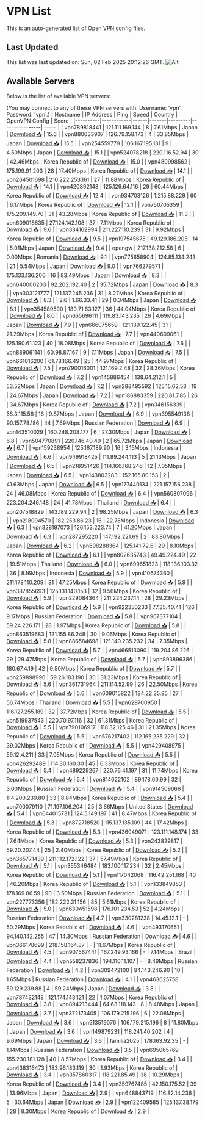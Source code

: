 # VPN List

This is an auto-generated list of Open VPN config files.

## Last Updated

This list was last updated on: Sun, 02 Feb 2025 20:12:26 GMT.
![Alt](https://repobeats.axiom.co/api/embed/186b98318ef1479477931607c1ad7d823f12451f.svg "Repobeats analytics image")

## Available Servers

Below is the list of available VPN servers:

(You may connect to any of these VPN servers with: Username: 'vpn', Password: 'vpn'.)
| Hostname | IP Address | Ping | Speed | Country | OpenVPN Config | Score |
|----------|------------|------|-------|---------|----------------| ----- |
| vpn789818441 | 121.111.169.144 | 8 | 7.61Mbps | Japan | [Download 📥](./configs/server_0_JP.ovpn) | 15.6 |
| vpn880633907 | 126.79.158.173 | 4 | 33.85Mbps | Japan | [Download 📥](./configs/server_1_JP.ovpn) | 15.5 |
| vpn254559779 | 106.167.195.131 | 9 | 4.50Mbps | Japan | [Download 📥](./configs/server_2_JP.ovpn) | 15.1 |
| vpn524078218 | 220.116.52.94 | 30 | 42.46Mbps | Korea Republic of | [Download 📥](./configs/server_3_KR.ovpn) | 15.0 |
| vpn480998562 | 175.199.91.203 | 28 | 17.40Mbps | Korea Republic of | [Download 📥](./configs/server_4_KR.ovpn) | 14.1 |
| vpn264501698 | 210.222.253.161 | 27 | 11.88Mbps | Korea Republic of | [Download 📥](./configs/server_5_KR.ovpn) | 14.1 |
| vpn420892148 | 125.129.64.116 | 29 | 60.44Mbps | Korea Republic of | [Download 📥](./configs/server_6_KR.ovpn) | 12.4 |
| vpn934703126 | 1.215.88.229 | 60 | 6.17Mbps | Korea Republic of | [Download 📥](./configs/server_7_KR.ovpn) | 12.1 |
| vpn750705359 | 175.209.149.70 | 31 | 43.28Mbps | Korea Republic of | [Download 📥](./configs/server_8_KR.ovpn) | 11.3 |
| vpn609018635 | 27.124.142.108 | 37 | 7.11Mbps | Korea Republic of | [Download 📥](./configs/server_9_KR.ovpn) | 9.6 |
| vpn334162994 | 211.227.110.239 | 31 | 9.92Mbps | Korea Republic of | [Download 📥](./configs/server_10_KR.ovpn) | 9.5 |
| vpn197545675 | 49.129.186.205 | 14 | 5.01Mbps | Japan | [Download 📥](./configs/server_11_JP.ovpn) | 9.4 |
| opengw | 217.138.212.58 | 6 | 0.00Mbps | Romania | [Download 📥](./configs/server_12_RO.ovpn) | 9.1 |
| vpn775658904 | 124.85.134.243 | 21 | 5.54Mbps | Japan | [Download 📥](./configs/server_13_JP.ovpn) | 9.0 |
| vpn766279571 | 175.133.136.200 | 16 | 83.49Mbps | Japan | [Download 📥](./configs/server_14_JP.ovpn) | 8.3 |
| vpn640000203 | 92.202.192.40 | 2 | 35.72Mbps | Japan | [Download 📥](./configs/server_15_JP.ovpn) | 8.3 |
| vpn303121777 | 121.137.245.236 | 31 | 8.27Mbps | Korea Republic of | [Download 📥](./configs/server_16_KR.ovpn) | 8.3 |
| 2i6 | 1.66.33.41 | 29 | 0.34Mbps | Japan | [Download 📥](./configs/server_17_JP.ovpn) | 8.1 |
| vpn354589590 | 180.71.63.127 | 36 | 44.04Mbps | Korea Republic of | [Download 📥](./configs/server_18_KR.ovpn) | 8.0 |
| vpn655696111 | 119.83.143.235 | 26 | 4.69Mbps | Japan | [Download 📥](./configs/server_19_JP.ovpn) | 7.9 |
| vpn666075659 | 121.139.122.45 | 31 | 21.29Mbps | Korea Republic of | [Download 📥](./configs/server_20_KR.ovpn) | 7.7 |
| vpn440609061 | 125.190.61.123 | 40 | 18.08Mbps | Korea Republic of | [Download 📥](./configs/server_21_KR.ovpn) | 7.6 |
| vpn889061141 | 60.98.87.167 | 9 | 7.11Mbps | Japan | [Download 📥](./configs/server_22_JP.ovpn) | 7.5 |
| vpn661016200 | 61.78.166.49 | 25 | 44.97Mbps | Korea Republic of | [Download 📥](./configs/server_23_KR.ovpn) | 7.5 |
| vpn790016001 | 121.169.2.48 | 32 | 28.36Mbps | Korea Republic of | [Download 📥](./configs/server_24_KR.ovpn) | 7.2 |
| vpn145886454 | 138.64.212.1 | 5 | 53.52Mbps | Japan | [Download 📥](./configs/server_25_JP.ovpn) | 7.2 |
| vpn288495592 | 125.15.62.53 | 19 | 24.67Mbps | Japan | [Download 📥](./configs/server_26_JP.ovpn) | 7.2 |
| vpn186883359 | 220.81.7.85 | 26 | 34.67Mbps | Korea Republic of | [Download 📥](./configs/server_27_KR.ovpn) | 7.2 |
| vpn346156339 | 58.3.115.58 | 16 | 9.87Mbps | Japan | [Download 📥](./configs/server_28_JP.ovpn) | 6.9 |
| vpn395549138 | 90.157.78.186 | 44 | 7.69Mbps | Russian Federation | [Download 📥](./configs/server_29_RU.ovpn) | 6.9 |
| vpn143510029 | 160.248.208.177 | 6 | 27.30Mbps | Japan | [Download 📥](./configs/server_30_JP.ovpn) | 6.8 |
| vpn504770891 | 220.146.40.49 | 2 | 65.72Mbps | Japan | [Download 📥](./configs/server_31_JP.ovpn) | 6.7 |
| vpn159238954 | 125.167.189.90 | 16 | 3.15Mbps | Indonesia | [Download 📥](./configs/server_32_ID.ovpn) | 6.6 |
| vpn949918425 | 111.89.244.113 | 5 | 21.13Mbps | Japan | [Download 📥](./configs/server_33_JP.ovpn) | 6.5 |
| vpn218951426 | 114.166.168.246 | 12 | 7.05Mbps | Japan | [Download 📥](./configs/server_34_JP.ovpn) | 6.5 |
| vpn143803283 | 152.165.80.153 | 2 | 41.63Mbps | Japan | [Download 📥](./configs/server_35_JP.ovpn) | 6.5 |
| vpn177440134 | 221.157.156.238 | 24 | 46.08Mbps | Korea Republic of | [Download 📥](./configs/server_36_KR.ovpn) | 6.4 |
| vpn560807096 | 223.204.246.148 | 24 | 41.78Mbps | Thailand | [Download 📥](./configs/server_37_TH.ovpn) | 6.4 |
| vpn207518829 | 143.189.229.94 | 2 | 98.25Mbps | Japan | [Download 📥](./configs/server_38_JP.ovpn) | 6.3 |
| vpn218004570 | 182.253.86.23 | 16 | 22.78Mbps | Indonesia | [Download 📥](./configs/server_39_ID.ovpn) | 6.3 |
| vpn328197073 | 126.153.223.74 | 7 | 41.20Mbps | Japan | [Download 📥](./configs/server_40_JP.ovpn) | 6.3 |
| vpn287295220 | 147.192.221.69 | 2 | 83.80Mbps | Japan | [Download 📥](./configs/server_41_JP.ovpn) | 6.2 |
| vpn698288364 | 125.141.72.6 | 29 | 8.10Mbps | Korea Republic of | [Download 📥](./configs/server_42_KR.ovpn) | 6.1 |
| vpn802635743 | 49.49.224.49 | 22 | 19.51Mbps | Thailand | [Download 📥](./configs/server_43_TH.ovpn) | 6.0 |
| vpn699651823 | 118.136.103.32 | 36 | 8.16Mbps | Indonesia | [Download 📥](./configs/server_44_ID.ovpn) | 5.9 |
| vpn410674360 | 211.178.110.209 | 31 | 47.25Mbps | Korea Republic of | [Download 📥](./configs/server_45_KR.ovpn) | 5.9 |
| vpn387855693 | 125.131.140.153 | 32 | 9.56Mbps | Korea Republic of | [Download 📥](./configs/server_46_KR.ovpn) | 5.9 |
| vpn229084364 | 211.224.237.14 | 28 | 29.23Mbps | Korea Republic of | [Download 📥](./configs/server_47_KR.ovpn) | 5.9 |
| vpn922350233 | 77.35.40.41 | 126 | 9.17Mbps | Russian Federation | [Download 📥](./configs/server_48_RU.ovpn) | 5.8 |
| vpn967377104 | 59.24.226.171 | 28 | 1.97Mbps | Korea Republic of | [Download 📥](./configs/server_49_KR.ovpn) | 5.8 |
| vpn863519683 | 121.155.86.248 | 30 | 9.06Mbps | Korea Republic of | [Download 📥](./configs/server_50_KR.ovpn) | 5.8 |
| vpn886584698 | 121.140.235.232 | 34 | 7.35Mbps | Korea Republic of | [Download 📥](./configs/server_51_KR.ovpn) | 5.7 |
| vpn466513090 | 119.204.86.226 | 29 | 29.47Mbps | Korea Republic of | [Download 📥](./configs/server_52_KR.ovpn) | 5.7 |
| vpn893896386 | 180.67.4.19 | 42 | 9.50Mbps | Korea Republic of | [Download 📥](./configs/server_53_KR.ovpn) | 5.7 |
| vpn259898996 | 59.26.183.190 | 30 | 31.23Mbps | Korea Republic of | [Download 📥](./configs/server_54_KR.ovpn) | 5.6 |
| vpn361731964 | 211.114.52.99 | 26 | 22.50Mbps | Korea Republic of | [Download 📥](./configs/server_55_KR.ovpn) | 5.6 |
| vpn609015822 | 184.22.35.85 | 27 | 56.74Mbps | Thailand | [Download 📥](./configs/server_56_TH.ovpn) | 5.5 |
| vpn629700950 | 116.127.255.189 | 32 | 37.72Mbps | Korea Republic of | [Download 📥](./configs/server_57_KR.ovpn) | 5.5 |
| vpn519937543 | 220.70.97.116 | 32 | 61.31Mbps | Korea Republic of | [Download 📥](./configs/server_58_KR.ovpn) | 5.5 |
| vpn790106917 | 118.32.125.46 | 31 | 21.35Mbps | Korea Republic of | [Download 📥](./configs/server_59_KR.ovpn) | 5.5 |
| vpn576217402 | 112.165.235.229 | 32 | 39.02Mbps | Korea Republic of | [Download 📥](./configs/server_60_KR.ovpn) | 5.5 |
| vpn429408975 | 59.12.4.211 | 33 | 7.05Mbps | Korea Republic of | [Download 📥](./configs/server_61_KR.ovpn) | 5.5 |
| vpn426292489 | 114.30.160.30 | 45 | 6.33Mbps | Korea Republic of | [Download 📥](./configs/server_62_KR.ovpn) | 5.4 |
| vpn489229267 | 220.76.41.197 | 31 | 11.74Mbps | Korea Republic of | [Download 📥](./configs/server_63_KR.ovpn) | 5.4 |
| vpn814622102 | 89.178.60.99 | 32 | 3.00Mbps | Russian Federation | [Download 📥](./configs/server_64_RU.ovpn) | 5.4 |
| vpn914509666 | 114.200.230.80 | 33 | 8.84Mbps | Korea Republic of | [Download 📥](./configs/server_65_KR.ovpn) | 5.4 |
| vpn700079110 | 71.197.106.204 | 25 | 3.66Mbps | United States | [Download 📥](./configs/server_66_US.ovpn) | 5.4 |
| vpn644015731 | 124.5.149.197 | 41 | 8.47Mbps | Korea Republic of | [Download 📥](./configs/server_67_KR.ovpn) | 5.3 |
| vpn872718520 | 115.137.135.109 | 44 | 17.42Mbps | Korea Republic of | [Download 📥](./configs/server_68_KR.ovpn) | 5.3 |
| vpn436049071 | 123.111.148.174 | 33 | 7.64Mbps | Korea Republic of | [Download 📥](./configs/server_69_KR.ovpn) | 5.3 |
| vpn243829817 | 59.20.207.44 | 25 | 2.40Mbps | Korea Republic of | [Download 📥](./configs/server_70_KR.ovpn) | 5.2 |
| vpn365771439 | 211.112.172.122 | 37 | 57.49Mbps | Korea Republic of | [Download 📥](./configs/server_71_KR.ovpn) | 5.1 |
| vpn355346484 | 183.100.117.234 | 32 | 2.45Mbps | Korea Republic of | [Download 📥](./configs/server_72_KR.ovpn) | 5.1 |
| vpn117042068 | 116.42.251.168 | 40 | 46.20Mbps | Korea Republic of | [Download 📥](./configs/server_73_KR.ovpn) | 5.1 |
| vpn133849853 | 178.169.86.59 | 90 | 3.50Mbps | Russian Federation | [Download 📥](./configs/server_74_RU.ovpn) | 5.1 |
| vpn227773356 | 182.222.31.156 | 85 | 5.61Mbps | Korea Republic of | [Download 📥](./configs/server_75_KR.ovpn) | 5.0 |
| vpn630451598 | 176.101.234.53 | 52 | 4.24Mbps | Russian Federation | [Download 📥](./configs/server_76_RU.ovpn) | 4.7 |
| vpn330281238 | 14.45.12.1 | - | 50.29Mbps | Korea Republic of | [Download 📥](./configs/server_77_KR.ovpn) | 4.6 |
| vpn493170651 | 94.140.142.255 | 47 | 14.30Mbps | Russian Federation | [Download 📥](./configs/server_78_RU.ovpn) | 4.6 |
| vpn366178699 | 218.158.164.87 | - | 11.67Mbps | Korea Republic of | [Download 📥](./configs/server_79_KR.ovpn) | 4.5 |
| vpn907567441 | 167.249.93.166 | - | 7.14Mbps | Brazil | [Download 📥](./configs/server_80_BR.ovpn) | 4.4 |
| vpn558237836 | 194.110.11.107 | - | 8.49Mbps | Russian Federation | [Download 📥](./configs/server_81_RU.ovpn) | 4.2 |
| vpn309472100 | 94.143.246.90 | 10 | 1.65Mbps | Russian Federation | [Download 📥](./configs/server_82_RU.ovpn) | 4.1 |
| vpn463625758 | 59.129.239.88 | 4 | 59.24Mbps | Japan | [Download 📥](./configs/server_83_JP.ovpn) | 3.8 |
| vpn787432148 | 121.174.143.121 | 22 | 1.07Mbps | Korea Republic of | [Download 📥](./configs/server_84_KR.ovpn) | 3.8 |
| vpn894213444 | 64.63.118.143 | 8 | 8.48Mbps | Japan | [Download 📥](./configs/server_85_JP.ovpn) | 3.7 |
| vpn372173405 | 106.179.215.196 | 6 | 22.08Mbps | Japan | [Download 📥](./configs/server_86_JP.ovpn) | 3.6 |
| vpn613519076 | 106.179.215.196 | 8 | 11.80Mbps | Japan | [Download 📥](./configs/server_87_JP.ovpn) | 3.6 |
| vpn149879231 | 118.241.40.202 | 4 | 9.69Mbps | Japan | [Download 📥](./configs/server_88_JP.ovpn) | 3.6 |
| familia2025 | 178.163.92.35 | - | 1.14Mbps | Russian Federation | [Download 📥](./configs/server_89_RU.ovpn) | 3.5 |
| vpn695065769 | 155.230.181.128 | 40 | 8.57Mbps | Korea Republic of | [Download 📥](./configs/server_90_KR.ovpn) | 3.4 |
| vpn438316473 | 183.96.183.119 | 30 | 1.93Mbps | Korea Republic of | [Download 📥](./configs/server_91_KR.ovpn) | 3.4 |
| vpn357860317 | 118.221.85.49 | 38 | 10.29Mbps | Korea Republic of | [Download 📥](./configs/server_92_KR.ovpn) | 3.4 |
| vpn359767485 | 42.150.175.52 | 39 | 13.96Mbps | Japan | [Download 📥](./configs/server_93_JP.ovpn) | 2.9 |
| vpn648843719 | 116.82.14.236 | 5 | 30.64Mbps | Japan | [Download 📥](./configs/server_94_JP.ovpn) | 2.9 |
| vpn122409585 | 125.137.38.179 | 28 | 8.30Mbps | Korea Republic of | [Download 📥](./configs/server_95_KR.ovpn) | 2.9 |
